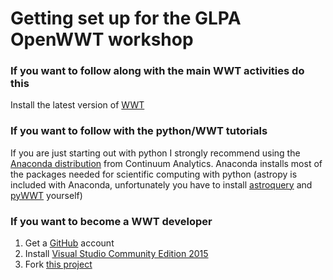 # Getting set up for the GLPA OpenWWT workshop

### If you want to follow along with the main WWT activities do this
Install the latest version of [WWT](http://worldwidetelescope.org/Download/)
 
### If you want to follow with the python/WWT tutorials
If you are just starting out with python I strongly recommend using the [Anaconda distribution](https://www.continuum.io/downloads) from Continuum Analytics. Anaconda installs most of the packages needed for scientific computing with python (astropy is included with Anaconda, unfortunately you have to install [astroquery](http://www.astropy.org/astroquery/) and [pyWWT](http://www.jzuhone.com/pywwt/) yourself)

### If you want to become a WWT developer
1.  Get a [GitHub](http://github.org) account
2.  Install [Visual Studio Community Edition 2015](https://www.visualstudio.com/en-us/visual-studio-homepage-vs.aspx)
2.  Fork [this project](https://github.com/WorldWideTelescope/wwt-windows-client)

